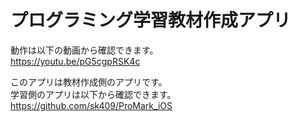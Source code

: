 # プログラミング学習教材作成アプリ

動作は以下の動画から確認できます。<br>
https://youtu.be/pG5cgpRSK4c<br>

このアプリは教材作成側のアプリです。<br>
学習側のアプリは以下から確認できます。<br>
https://github.com/sk409/ProMark_iOS<br>
